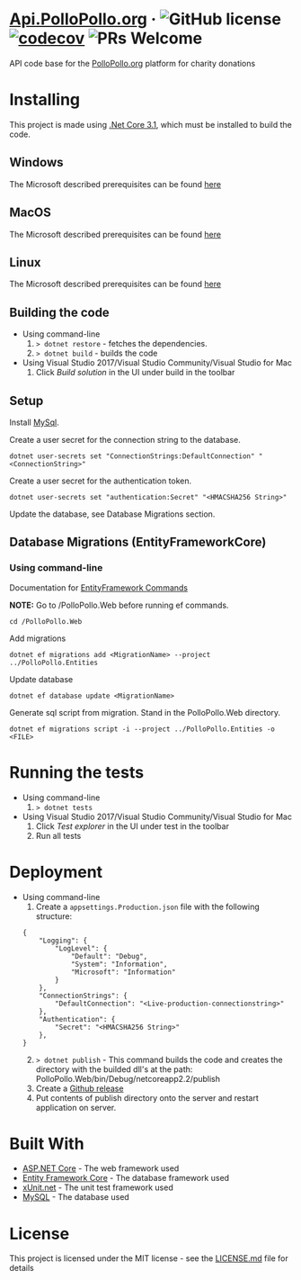# [Api.PolloPollo.org](https://api.pollopollo.org) &middot; ![GitHub license](https://img.shields.io/badge/license-MIT-blue.svg) [![codecov](https://codecov.io/gh/pollopollo-org/back-end/branch/master/graph/badge.svg)](https://codecov.io/gh/pollopollo-org/back-end) ![PRs Welcome](https://img.shields.io/badge/PRs-welcome-brightgreen.svg)

API code base for the [PolloPollo.org](https://www.pollopollo.org) platform for charity donations

# Installing
This project is made using [.Net Core 3.1](https://dotnet.microsoft.com/download), which must be installed to build the code.

## Windows
The Microsoft described prerequisites can be found [here](https://docs.microsoft.com/en-us/dotnet/core/windows-prerequisites?tabs=netcore2x)

## MacOS
The Microsoft described prerequisites can be found [here](https://docs.microsoft.com/en-us/dotnet/core/macos-prerequisites?tabs=netcore2x)

## Linux
The Microsoft described prerequisites can be found [here](https://docs.microsoft.com/en-us/dotnet/core/linux-prerequisites?tabs=netcore2x)


## Building the code
- Using command-line
    1. ```> dotnet restore``` - fetches the dependencies.
    2. ```> dotnet build``` - builds the code
- Using Visual Studio 2017/Visual Studio Community/Visual Studio for Mac
  1. Click *Build solution* in the UI under build in the toolbar

## Setup

Install [MySql](https://dev.mysql.com/doc/mysql-installation-excerpt/5.7/en/).

Create a user secret for the connection string to the database.
```
dotnet user-secrets set "ConnectionStrings:DefaultConnection" "<ConnectionString>"
```
Create a user secret for the authentication token.
```
dotnet user-secrets set "authentication:Secret" "<HMACSHA256 String>"
```

Update the database, see Database Migrations section.

## Database Migrations (EntityFrameworkCore)
### Using command-line

Documentation for [EntityFramework Commands](http://www.entityframeworktutorial.net/efcore/cli-commands-for-ef-core-migration.aspx)

**NOTE:** Go to /PolloPollo.Web before running ef commands.
```
cd /PolloPollo.Web
```

Add migrations
```
dotnet ef migrations add <MigrationName> --project ../PolloPollo.Entities
```

Update database
```
dotnet ef database update <MigrationName>
```

Generate sql script from migration. Stand in the PolloPollo.Web directory.
```
dotnet ef migrations script -i --project ../PolloPollo.Entities -o <FILE>
```

# Running the tests
- Using command-line
    1. ```> dotnet tests```
- Using Visual Studio 2017/Visual Studio Community/Visual Studio for Mac
    1. Click *Test explorer* in the UI under test in the toolbar
    2. Run all tests

# Deployment
- Using command-line
    1. Create a `appsettings.Production.json` file with the following structure:
    ```
    {
        "Logging": {
            "LogLevel": {
                "Default": "Debug",
                "System": "Information",
                "Microsoft": "Information"
            }
        },
        "ConnectionStrings": {
            "DefaultConnection": "<Live-production-connectionstring>"
        },
        "Authentication": {
            "Secret": "<HMACSHA256 String>"
        },
    }
    ```
    2. ```> dotnet publish``` - This command builds the code and creates the directory with the builded dll's at the path: PolloPollo.Web/bin/Debug/netcoreapp2.2/publish
    3. Create a [Github release](https://help.github.com/en/articles/creating-releases)
    4. Put contents of publish directory onto the server and restart application on server.

# Built With
- [ASP.NET Core](https://docs.microsoft.com/en-us/aspnet/core/?view=aspnetcore-2.2) - The web framework used
- [Entity Framework Core](https://docs.microsoft.com/en-us/ef/core/) - The database framework used
- [xUnit.net](https://xunit.github.io/) - The unit test framework used
- [MySQL](https://www.mysql.com/) - The database used

# License
This project is licensed under the MIT license - see the [LICENSE.md](LICENSE.md) file for details
